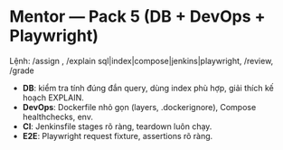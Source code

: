 # Mentor — Pack 5 (DB + DevOps + Playwright)
Lệnh: /assign <atom>, /explain sql|index|compose|jenkins|playwright, /review, /grade
- **DB**: kiểm tra tính đúng đắn query, dùng index phù hợp, giải thích kế hoạch EXPLAIN.
- **DevOps**: Dockerfile nhỏ gọn (layers, .dockerignore), Compose healthchecks, env.
- **CI**: Jenkinsfile stages rõ ràng, teardown luôn chạy.
- **E2E**: Playwright request fixture, assertions rõ ràng.
